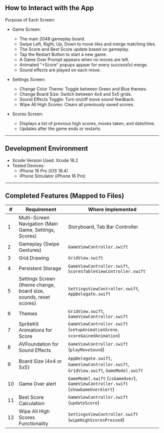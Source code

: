 ## How to Interact with the App

Purpose of Each Screen:
- Game Screen:
  - The main 2048 gameplay board.
  - Swipe Left, Right, Up, Down to move tiles and merge matching tiles.
  - The Score and Best Score update based on gameplay.
  - Tap the Restart Button to start a new game.
  - A Game Over Prompt appears when no moves are left.
  - Animated "+Score" popups appear for every successful merge.
  - Sound effects are played on each move.

- Settings Screen:
  - Change Color Theme: Toggle between Green and Blue themes.
  - Change Board Size: Switch between 4x4 and 5x5 grids.
  - Sound Effects Toggle: Turn on/off move sound feedback.
  - Wipe All High Scores: Clears all previously saved scores.

- Scores Screen:
  - Displays a list of previous high scores, moves taken, and date/time.
  - Updates after the game ends or restarts.

---

## Development Environment

- Xcode Version Used: Xcode 16.2
- Tested Devices:
  - iPhone 16 Pro (iOS 18.4)
  - iPhone Simulator (iPhone 16 Pro)

---

## Completed Features (Mapped to Files)

| #  | Requirement | Where Implemented |
|----|-------------|-------------------|
| 1  | Multi-Screen Navigation (Main Game, Settings, Scores) | Storyboard, Tab Bar Controller |
| 2  | Gameplay (Swipe Gestures) | `GameViewController.swift` |
| 3  | Grid Drawing | `GridView.swift` |
| 4  | Persistent Storage | `GameViewController.swift`, `ScoresTableViewController.swift` |
| 5  | Settings Screen (theme change, board size, sounds, reset scores) | `SettingsViewController.swift`, `AppDelegate.swift` |
| 6  | Themes | `GridView.swift`, `GameViewController.swift` |
| 7  | SpriteKit Animations for Score | `GameViewController.swift` (`setupAnimationScene`, `scoreGainedAnimation`) |
| 8  | AVFoundation for Sound Effects | `GameViewController.swift` (`playMoveSound`) |
| 9  | Board Size (4x4 or 5x5) | `AppDelegate.swift`, `GameViewController.swift`, `GridView.swift`, `GameModel.swift` |
| 10 | Game Over alert | `GameModel.swift` (`isGameOver`), `GameViewController.swift` (`showGameOverAlert`) |
| 11 | Best Score Calculation | `GameViewController.swift` (`updateScore`) |
| 12 | Wipe All High Scores Functionality | `SettingsViewController.swift` (`wipeHighScoresPressed`) |
